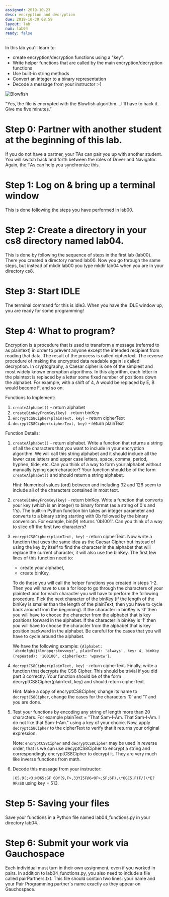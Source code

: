 ```yaml
---
assigned: 2019-10-23
desc: encryption and decryption
due: 2019-10-30 08:59
layout: lab
num: lab04
ready: false
---
```


In this lab you'll learn to:

* create encryption/decryption functions using a "key".
* Write helper functions that are called by the main encryption/decryption functions
* Use built-in string methods
* Convert an integer to a binary representation
* Decode a message from your instructor :-)

![Blowfish](blowfish.jpg)

"Yes, the file is encrypted with the Blowfish algorithm....I'll have to hack it.  Give me five minutes."

# Step 0:  Partner with another student at the beginning of this lab.

 If you do not have a partner, your TAs can pair you up with another student. You will switch back and forth between the roles of Driver and Navigator. Again, the TAs can help you synchronize this.

# Step 1: Log on & bring up a terminal window

This is done following the steps you have performed in lab00.

# Step 2: Create a directory in your cs8 directory named lab04.

This is done by following the sequence of steps in the first lab (lab00). There you created a directory named lab00. Now you go through the same steps, but
instead of mkdir lab00 you type mkdir lab04 when you are in your directory cs8.

# Step 3: Start IDLE

The terminal command for this is idle3.  When you have the IDLE window up, you are ready for some programming!

# Step 4: What to program?

Encryption is a procedure that is used to transform a message (referred to as plaintext) in order to prevent anyone except the intended recipient from reading that data. The result of the process is called ciphertext. The reverse procedure of making the encrypted data readable again is called decryption.  In cryptography, a Caesar cipher is one of the simplest and most widely known encryption algorithms. In this algorithm, each letter in the plaintext is replaced by a letter some fixed number of positions down the alphabet. For example, with a shift of 4, A would be replaced by E, B would become F, and so on.

Functions to Implement:

1. `createAlphabet()` - return alphabet
2. `createBinKeyFromKey(key)` - return binKey
3. `encryptCS8Cipher(plainText, key)` - return cipherText
4. `decryptCS8Cipher(cipherText, key)` - return plainText

Function Details:

1. `createAlphabet()` - return alphabet. Write a function that returns a string of all the characters that you want to include in your encryption algorithm.  We will call this string alphabet and it should include all the lower case letters and upper case letters, space, comma, period, hyphen, tilde, etc.  Can you think of a way to form your alphabet without manually typing each character?  Your function should be of the form `createAlphabet()` and should return a string alphabet.

    Hint: Numerical values (ord) between and including 32 and 126 seem to include all of the characters contained in most text.

2. `createBinKeyFromKey(key)` - return binKey. Write a function that converts your key (which is an integer) to binary format (as a string of 0's and 1's). The built-in Python function bin takes an integer parameter and converts to a binary string starting with 0b followed by the binary conversion. For example, bin(9) returns '0b1001'. Can you think of a way to slice off the first two characters?

3. `encryptCS8Cipher(plainText, key)` - return cipherText.  Now write a function that uses the same idea as the Caesar Cipher but instead of using the key by itself to find the character in the alphabet that will replace the current character, it will also use the binKey. The first few lines of this function need to:

    - create your alphabet,
    - create binKey,

    To do these you will call the helper functions you created in steps 1-2.
Then you will have to use a for loop to go through the characters of your plaintext and for each character you will have to perform the following procedure. Pick the next character of the binKey (if the length of the binKey is smaller than the length of the plainText, then you have to cycle back around from the beginning). If the character in binKey is ‘0’ then you will have to choose the character from the alphabet that is key positions forward in the alphabet. If the character in binKey is ‘1’ then you will have to choose the character from the alphabet that is key position backward in the alphabet. Be careful for the cases that you will have to cycle around the alphabet.

    We have the following example: `{Alphabet: 'abcdefghijklmnopqrstuvwxyz', plainText: 'always', key: 4, binKey (repeated): '100100', cipherText: 'wpawcw'}`.

4. `decryptCS8Cipher(plainText, key)` - return cipherText.  Finally, write a function that decrypts the CS8 Cipher. This should be trivial if you did part 3 correctly. Your function should be of the form decryptCS8Cipher(plainText, key) and should return cipherText.

    Hint: Make a copy of encryptCS8Cipher, change its name to `decryptCS8Cipher`, change the cases for the characters ‘0’ and ‘1’ and you are done.

5. Test your functions by encoding any string of length more than 20 characters.  For example plainText = "That Sam-I-Am. That Sam-I-Am.  I do not like that Sam-I-Am." using a key of your choice.  Now, apply `decryptCS8Cipher` to the cipherText to verify that it returns your original expression.

    Note: `encryptCS8Cipher` and `decryptCS8Cipher` may be used in reverse order, that is we can use decyptCS8Cipher to encrypt a string and correspondingly encryptCS8Cipher to decrypt it. They are very much like inverse functions from math.

6. Decode this message from your instructor:

    ```|65.9(;<3;N065:GF 6OY(9,F>,33YI5F@6<9F>;SF;6F),\*6GC5.F(F/(\*E?9FaSO``` using key = 513.

# Step 5: Saving your files

Save your functions in a Python file named lab04_functions.py in your directory lab04.

# Step 6: Submit your work via Gauchospace

Each individual must turn in their own assignment, even if you worked in pairs.  In addition to lab04_functions.py, you also need to include a file called pairPartners.txt.  This file should contain two lines: your name and your Pair Programming partner's name exactly as they appear on Gauchospace.
